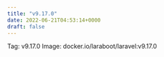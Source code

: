 ```yaml
---
title: "v9.17.0"
date: 2022-06-21T04:53:14+0000
draft: false
---
```


Tag: v9.17.0
Image: docker.io/laraboot/laravel:v9.17.0
